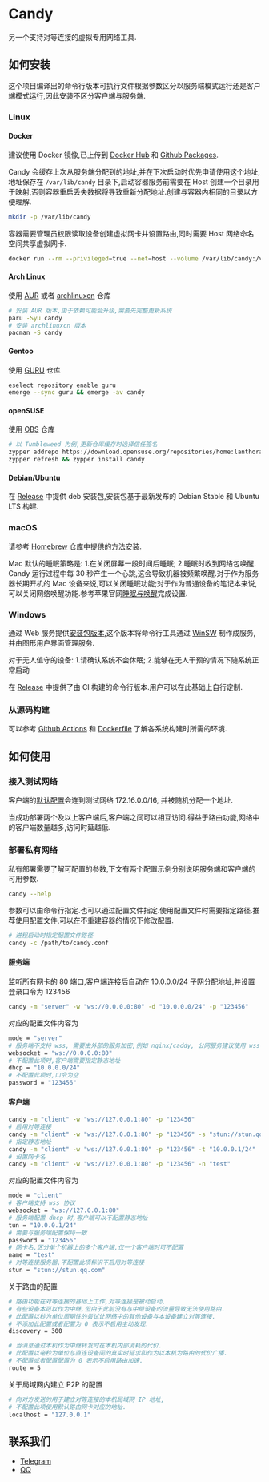 # Candy

另一个支持对等连接的虚拟专用网络工具.

## 如何安装

这个项目编译出的命令行版本可执行文件根据参数区分以服务端模式运行还是客户端模式运行,因此安装不区分客户端与服务端.

### Linux

#### Docker

建议使用 Docker 镜像,已上传到 [Docker Hub](https://hub.docker.com/r/lanthora/candy) 和 [Github Packages](https://github.com/lanthora/candy/pkgs/container/candy).

Candy 会缓存上次从服务端分配到的地址,并在下次启动时优先申请使用这个地址,地址保存在 `/var/lib/candy` 目录下,启动容器服务前需要在 Host 创建一个目录用于映射,否则容器重启丢失数据将导致重新分配地址.创建与容器内相同的目录以方便理解.

```bash
mkdir -p /var/lib/candy
```

容器需要管理员权限读取设备创建虚拟网卡并设置路由,同时需要 Host 网络命名空间共享虚拟网卡.

```bash
docker run --rm --privileged=true --net=host --volume /var/lib/candy:/var/lib/candy docker.io/lanthora/candy:latest
```

#### Arch Linux

使用 [AUR](https://aur.archlinux.org/packages/candy) 或者 [archlinuxcn](https://github.com/archlinuxcn/repo/tree/master/archlinuxcn/candy) 仓库

```bash
# 安装 AUR 版本,由于依赖可能会升级,需要先完整更新系统
paru -Syu candy
# 安装 archlinuxcn 版本
pacman -S candy
```

#### Gentoo

使用 [GURU](https://github.com/gentoo/guru/tree/master/net-vpn/candy) 仓库

```bash
eselect repository enable guru
emerge --sync guru && emerge -av candy
```

#### openSUSE 

使用 [OBS](https://software.opensuse.org/download/package?package=candy&project=home:lanthora:candy) 仓库

```bash
# 以 Tumbleweed 为例,更新仓库缓存时选择信任签名
zypper addrepo https://download.opensuse.org/repositories/home:lanthora:candy/openSUSE_Tumbleweed/home:lanthora:candy.repo
zypper refresh && zypper install candy
```

#### Debian/Ubuntu

在 [Release](https://github.com/lanthora/candy/releases/latest) 中提供 deb 安装包,安装包基于最新发布的 Debian Stable 和 Ubuntu LTS 构建.

### macOS

请参考 [Homebrew](https://github.com/lanthora/homebrew-repo) 仓库中提供的方法安装.

Mac 默认的睡眠策略是: 1.在关闭屏幕一段时间后睡眠; 2.睡眠时收到网络包唤醒. Candy 运行过程中每 30 秒产生一个心跳,这会导致机器被频繁唤醒.对于作为服务器长期开机的 Mac 设备来说,可以关闭睡眠功能;对于作为普通设备的笔记本来说,可以关闭网络唤醒功能.参考苹果官网[睡眠与唤醒](https://support.apple.com/zh-cn/guide/mac-help/mchle41a6ccd/mac)完成设置.

### Windows

通过 Web 服务提供[安装包版本](https://dl.icandy.one/),这个版本将命令行工具通过 [WinSW](https://github.com/winsw/winsw) 制作成服务,并由图形用户界面管理服务.

对于无人值守的设备: 1.请确认系统不会休眠; 2.能够在无人干预的情况下随系统正常启动

在 [Release](https://github.com/lanthora/candy/releases/latest) 中提供了由 CI 构建的命令行版本.用户可以在此基础上自行定制.

### 从源码构建

可以参考 [Github Actions](.github/workflows/check.yaml) 和 [Dockerfile](dockerfile) 了解各系统构建时所需的环境.

## 如何使用

### 接入测试网络

客户端的[默认配置](candy.conf)会连到测试网络 172.16.0.0/16, 并被随机分配一个地址.

当成功部署两个及以上客户端后,客户端之间可以相互访问.得益于路由功能,网络中的客户端数量越多,访问时延越低.

### 部署私有网络

私有部署需要了解可配置的参数,下文有两个配置示例分别说明服务端和客户端的可用参数.

```bash
candy --help
```

参数可以由命令行指定.也可以通过配置文件指定.使用配置文件时需要指定路径.推荐使用配置文件,可以在不重建容器的情况下修改配置.

```bash
# 进程启动时指定配置文件路径
candy -c /path/to/candy.conf
```

#### 服务端

监听所有网卡的 80 端口,客户端连接后自动在 10.0.0.0/24 子网分配地址,并设置登录口令为 123456

```bash
candy -m "server" -w "ws://0.0.0.0:80" -d "10.0.0.0/24" -p "123456"
```

对应的配置文件内容为

```bash
mode = "server"
# 服务端不支持 wss, 需要由外部的服务加密,例如 nginx/caddy, 公网服务建议使用 wss
websocket = "ws://0.0.0.0:80"
# 不配置此项时,客户端需要指定静态地址
dhcp = "10.0.0.0/24"
# 不配置此项时,口令为空
password = "123456"
```

#### 客户端

```bash
candy -m "client" -w "ws://127.0.0.1:80" -p "123456"
# 启用对等连接
candy -m "client" -w "ws://127.0.0.1:80" -p "123456" -s "stun://stun.qq.com"
# 指定静态地址
candy -m "client" -w "ws://127.0.0.1:80" -p "123456" -t "10.0.0.1/24"
# 设置网卡名
candy -m "client" -w "ws://127.0.0.1:80" -p "123456" -n "test"
```

对应的配置文件内容为

```bash
mode = "client"
# 客户端支持 wss 协议
websocket = "ws://127.0.0.1:80"
# 服务端配置 dhcp 时,客户端可以不配置静态地址
tun = "10.0.0.1/24"
# 需要与服务端配置保持一致
password = "123456"
# 网卡名,区分单个机器上的多个客户端,仅一个客户端时可不配置
name = "test"
# 对等连接服务器,不配置此项标识不启用对等连接
stun = "stun://stun.qq.com"
```

关于路由的配置

```bash
# 路由功能在对等连接的基础上工作,对等连接是被动启动,
# 有些设备本可以作为中继,但由于此前没有与中继设备的流量导致无法使用路由.
# 此配置以秒为单位周期性的尝试让网络中的其他设备与本设备建立对等连接.
# 不添加此配置或者配置为 0 表示不启用主动发现.
discovery = 300

# 当消息通过本机作为中继转发时在本机内部消耗的代价.
# 此配置以毫秒为单位与直连设备间的真实时延求和作为以本机为路由的代价广播.
# 不配置或者配置配置为 0 表示不启用路由加速.
route = 5
```

关于局域网内建立 P2P 的配置

```bash
# 向对方发送的用于建立对等连接的本机局域网 IP 地址,
# 不配置此项使用默认路由网卡对应的地址.
localhost = "127.0.0.1"
```

## 联系我们

- [Telegram](https://t.me/CandyUserGroup)
- [QQ](https://qm.qq.com/q/xyVx4ckbNm)
